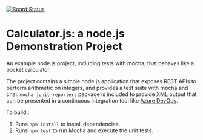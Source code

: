 [![Board Status](https://dev.azure.com/benm0131/f4b956b1-8f22-4bd9-aaec-d4ce1107cea0/c6b60dd7-06ef-49bb-b6ce-c82ea4a45f46/_apis/work/boardbadge/abc561fe-2881-479a-ab97-707aba4ee935)](https://dev.azure.com/benm0131/f4b956b1-8f22-4bd9-aaec-d4ce1107cea0/_boards/board/t/c6b60dd7-06ef-49bb-b6ce-c82ea4a45f46/Microsoft.RequirementCategory)
# Calculator.js: a node.js Demonstration Project

An example node.js project, including tests with mocha, that behaves like
a pocket calculator.

The project contains a simple node.js application that exposes REST APIs
to perform arithmetic on integers, and provides a test suite with mocha
and chai. `mocha-junit-reporters` package is included to provide XML
output that can be presented in a continuous integration tool like
[Azure DevOps](https://azure.com/devops).

To build,:

1. Runs `npm install` to install dependencies.
2. Runs `npm test` to run Mocha and execute the unit tests.
